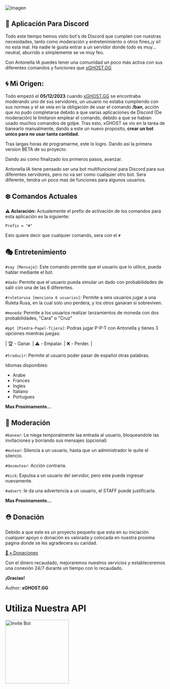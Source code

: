 ![Imagen][def]

[def]: https://media.discordapp.net/attachments/1176653571308142736/1182357486909522030/Picsart_23-12-06_22-53-33-778.png?ex=6688c778&is=668775f8&hm=e6da43418decb05dadebf4acf451fa20e3bb8928f08846f78e5c5af463d05946&format=webp&quality=lossless&width=500&height=200&

## 🌱 Aplicación Para Discord 

Todo este tiempo hemos visto bot's de Discord que cumplen con nuestras necesidades, tanto como moderación y entretenimiento o otros fines,¡y si! no esta mal. Ha nadie le gusta entrar a un servidor donde todo es muy... neutral, aburrido o simplemente se ve muy feo.

Con Antonella IA puedes tener una comunidad un poco más activa con sus diferentes comandos y funciones que [xGHOST.GG](https://linktr.ee/ghost.gg.off)


## 🌀 Mi Origen:
Todo empezó el **05/12/2023** cuando [xGHOST.GG](https://linktr.ee/ghost.gg.off) se encontraba moderando uno de sus servidores, un usuario no estaba cumpliendo con sus normas y el se veía en la obligación de usar el comando **/ban**, acción que no pudo completarse debido a que varias aplicaciones de Discord (De moderación) le limitaron emplear el comando, debido a que se habian usado muchos comandos de golpe. Tras esto, xGHOST se vio en la tarea de banearlo manualmente, dando a este un nuevo proposito, __crear un bot unico para no usar tanta cantidad.__

Tras largas horas de programarme, este lo logro. Dando asi la primera version BETA de su proyecto.

Dando asi como finalizado los primeros pasos, avanzar.

Antonella IA tiene pensado ser una bot multifuncional para Discord para sus diferentes servidores, pero no va  ser como cualquier otro bot. Sera diferente, tendra un poco mas de funciones para algunos usuarios.

## ❄️ Comandos Actuales

**⚠️ Aclaración:** Actualemente el prefix de activación de los comandos para esta aplicación es la siguiente:

```Prefix = "#"```

Esto quiere decir que cualquier comando, sera con el `#`

## 🎭 Entretenimiento

``#say [Mensaje]``: Este comando permite que el usuario que lo utilice, pueda hablar mediante el bot.


``#dado``: Permite que el usuario pueda simular un dado con probabilidades de salir con una de las 6 diferentes.

``#ruletarusa [menciona 6 usuarios]``: Permite a seis usuarios jugar a una Ruleta Rusa, en la cual solo uno perdera, y los otros ganaran si sobreviven.

``#moneda``: Permite a los usuarios realizar lanzamientos de moneda con dos probabilidades, "Cara" o "Cruz"

``#ppt [Piedra-Papel-Tijera]``: Podras jugar P-P-T con Antonella y tienes 3 opciones mientras juegas:

| 🏆 - Ganar. |
⚠️ - Empatar. |
❌ - Perder. |

``#traducir``: Permite al usuario poder pasar de español otras palabras.

Idiomas disponibles:

- Arabe
- Frances
- Ingles
- Italiano
- Portugues

**Mas Proximamente...**

## 🔧 Moderación

``#banear``: Le niega temporalmente laa entrada al usuario, bloqueandole las invitaciones y borrando sus mensajes (opcional)

``#mutear``: Silencia a un usuario, hasta que un administrador le quite el silencio.

``#desmutear``: Acción contraria.

``#kick``: Expulsa a un usuario del servidor, pero este puede ingresar nuevamente.

``#advert``: le da una advertencia a un usuario, el STAFF puede justificarla.

**Mas Proximamente...**

## ⛑️ Donación

Debido a que este es un proyecto pequeño que esta en su iniciación cualquier apoyo o donación es valorada y colocada en nuestra proxima pagina donde se les agradecera su caridad.

[🎁 • Donaciones](https://www.paypal.com/paypalme/ghostggoff?country.x=CO&locale.x=es_XC)

Con el dinero recaudado, mejoraremos nuestros servicios y estableceremos una conexión 24/7 durante un tiempo con lo recaudado.

**¡Gracias!**

Author: **xGHOST.GG**


# Utiliza Nuestra API
[<img src="https://www.discord.com/assets/ff41b628a47ef3141164bfedb04fb220.png" alt="Invite Bot" width="200"/>](https://discord.com/api/oauth2/authorize?client_id=1056032029021585508&permissions=8&scope=bot)
